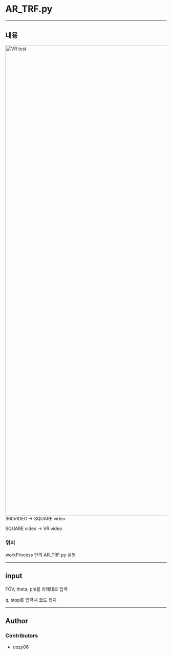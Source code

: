 # AR_TRF.py

---
## 내용 
<img width="1470" alt="VR test" src="https://github.com/cozy06/ARvideo/assets/86182746/46fbd2bd-47dc-4f07-8ed5-a240000c7f95">
360VIDEO -> SQUARE video

SQUARE video -> VR video

### 위치
workProcess 안의 AR_TRF.py 실행

---
## input
FOV, theta, phi를 차례대로 입력

q, stop를 입력시 코드 정지

---
## Author
### Contributors

- cozy06